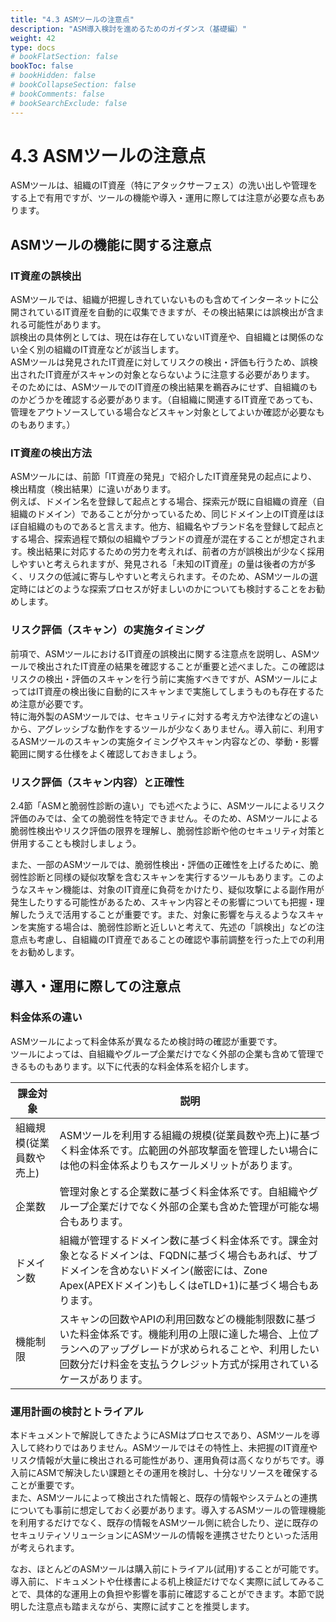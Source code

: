```yaml
---
title: "4.3 ASMツールの注意点"
description: "ASM導入検討を進めるためのガイダンス（基礎編）"
weight: 42
type: docs
# bookFlatSection: false
bookToc: false
# bookHidden: false
# bookCollapseSection: false
# bookComments: false
# bookSearchExclude: false
---
```


# 4.3 ASMツールの注意点
ASMツールは、組織のIT資産（特にアタックサーフェス）の洗い出しや管理をする上で有用ですが、ツールの機能や導入・運用に際しては注意が必要な点もあります。

## ASMツールの機能に関する注意点

### IT資産の誤検出

ASMツールでは、組織が把握しきれていないものも含めてインターネットに公開されているIT資産を自動的に収集できますが、その検出結果には誤検出が含まれる可能性があります。  
誤検出の具体例としては、現在は存在していないIT資産や、自組織とは関係のない全く別の組織のIT資産などが該当します。  
ASMツールは発見されたIT資産に対してリスクの検出・評価も行うため、誤検出されたIT資産がスキャンの対象とならないように注意する必要があります。  
そのためには、ASMツールでのIT資産の検出結果を鵜吞みにせず、自組織のものかどうかを確認する必要があります。（自組織に関連するIT資産であっても、管理をアウトソースしている場合などスキャン対象としてよいか確認が必要なものもあります。）

### IT資産の検出方法

ASMツールには、前節「IT資産の発見」で紹介したIT資産発見の起点により、検出精度（検出結果）に違いがあります。  
例えば、ドメイン名を登録して起点とする場合、探索元が既に自組織の資産（自組織のドメイン）であることが分かっているため、同じドメイン上のIT資産はほぼ自組織のものであると言えます。他方、組織名やブランド名を登録して起点とする場合、探索過程で類似の組織やブランドの資産が混在することが想定されます。検出結果に対応するための労力を考えれば、前者の方が誤検出が少なく採用しやすいと考えられますが、発見される「未知のIT資産」の量は後者の方が多く、リスクの低減に寄与しやすいと考えられます。そのため、ASMツールの選定時にはどのような探索プロセスが好ましいのかについても検討することをお勧めします。

### リスク評価（スキャン）の実施タイミング

前項で、ASMツールにおけるIT資産の誤検出に関する注意点を説明し、ASMツールで検出されたIT資産の結果を確認することが重要と述べました。この確認はリスクの検出・評価のスキャンを行う前に実施すべきですが、ASMツールによってはIT資産の検出後に自動的にスキャンまで実施してしまうものも存在するため注意が必要です。  
特に海外製のASMツールでは、セキュリティに対する考え方や法律などの違いから、アグレッシブな動作をするツールが少なくありません。導入前に、利用するASMツールのスキャンの実施タイミングやスキャン内容などの、挙動・影響範囲に関する仕様をよく確認しておきましょう。  

### リスク評価（スキャン内容）と正確性

2.4節「ASMと脆弱性診断の違い」でも述べたように、ASMツールによるリスク評価のみでは、全ての脆弱性を特定できません。そのため、ASMツールによる脆弱性検出やリスク評価の限界を理解し、脆弱性診断や他のセキュリティ対策と併用することも検討しましょう。  

また、一部のASMツールでは、脆弱性検出・評価の正確性を上げるために、脆弱性診断と同様の疑似攻撃を含むスキャンを実行するツールもあります。このようなスキャン機能は、対象のIT資産に負荷をかけたり、疑似攻撃による副作用が発生したりする可能性があるため、スキャン内容とその影響についても把握・理解したうえで活用することが重要です。また、対象に影響を与えるようなスキャンを実施する場合は、脆弱性診断と近しいと考えて、先述の「誤検出」などの注意点も考慮し、自組織のIT資産であることの確認や事前調整を行った上での利用をお勧めします。

## 導入・運用に際しての注意点

### 料金体系の違い

ASMツールによって料金体系が異なるため検討時の確認が重要です。  
ツールによっては、自組織やグループ企業だけでなく外部の企業も含めて管理できるものもあります。以下に代表的な料金体系を紹介します。

| 課金対象 | 説明 |
| ------- | ---- |
| 組織規模(従業員数や売上) | ASMツールを利用する組織の規模(従業員数や売上)に基づく料金体系です。広範囲の外部攻撃面を管理したい場合には他の料金体系よりもスケールメリットがあります。|
| 企業数 | 管理対象とする企業数に基づく料金体系です。自組織やグループ企業だけでなく外部の企業も含めた管理が可能な場合もあります。 |
| ドメイン数 | 組織が管理するドメイン数に基づく料金体系です。課金対象となるドメインは、FQDNに基づく場合もあれば、サブドメインを含めないドメイン(厳密には、Zone Apex(APEXドメイン)もしくはeTLD+1)に基づく場合もあります。 |
| 機能制限 | スキャンの回数やAPIの利用回数などの機能制限数に基づいた料金体系です。機能利用の上限に達した場合、上位プランへのアップグレードが求められることや、利用したい回数分だけ料金を支払うクレジット方式が採用されているケースがあります。 |

### 運用計画の検討とトライアル

本ドキュメントで解説してきたようにASMはプロセスであり、ASMツールを導入して終わりではありません。ASMツールではその特性上、未把握のIT資産やリスク情報が大量に検出される可能性があり、運用負荷は高くなりがちです。導入前にASMで解決したい課題とその運用を検討し、十分なリソースを確保することが重要です。  
また、ASMツールによって検出された情報と、既存の情報やシステムとの連携についても事前に想定しておく必要があります。導入するASMツールの管理機能を利用するだけでなく、既存の情報をASMツール側に統合したり、逆に既存のセキュリティソリューションにASMツールの情報を連携させたりといった活用が考えられます。  

なお、ほとんどのASMツールは購入前にトライアル(試用)することが可能です。導入前に、ドキュメントや仕様書による机上検証だけでなく実際に試してみることで、具体的な運用上の負担や影響を事前に確認することができます。本節で説明した注意点も踏まえながら、実際に試すことを推奨します。

